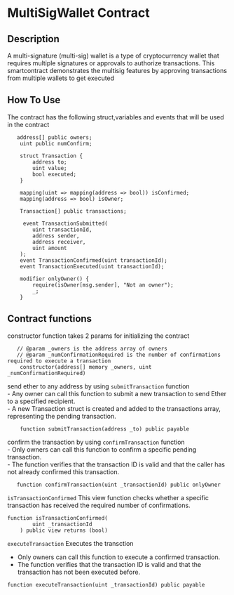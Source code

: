 # MultiSigWallet Contract

## Description

A multi-signature (multi-sig) wallet is a type of cryptocurrency wallet that requires multiple signatures or approvals to authorize transactions. This smartcontract demonstrates the multisig features by  approving transactions from multiple wallets to get executed

## How To Use

The contract has the following struct,variables and events that will be used in the contract 

```solidity
   address[] public owners;
    uint public numConfirm;

    struct Transaction {
        address to;
        uint value;
        bool executed;
    }

    mapping(uint => mapping(address => bool)) isConfirmed;
    mapping(address => bool) isOwner;

    Transaction[] public transactions;
    
     event TransactionSubmitted(
        uint transactionId,
        address sender,
        address receiver,
        uint amount
    );
    event TransactionConfirmed(uint transactionId);
    event TransactionExecuted(uint transactionId);

    modifier onlyOwner() {
        require(isOwner[msg.sender], "Not an owner");
        _;
    }
```

## Contract functions

constructor function takes 2 params for initializing the contract

```solidity
   // @param _owners is the address array of owners
   // @param _numConfirmationRequired is the number of confirmations required to execute a transaction
    constructor(address[] memory _owners, uint _numConfirmationRequired)
```

send ether to any address by using `submitTransaction` function <br>
    - Any owner can call this function to submit a new transaction to send Ether to a specified recipient. <br>
    - A new Transaction struct is created and added to the transactions array, representing the pending transaction.

```solidity
    function submitTransaction(address _to) public payable
```

confirm the transaction by using `confirmTransaction` function <br>
    - Only owners can call this function to confirm a specific pending transaction. <br>
    - The function verifies that the transaction ID is valid and that the caller has not already confirmed this transaction.
```solidity
   function confirmTransaction(uint _transactionId) public onlyOwner
```

`isTransactionConfirmed` This view function checks whether a specific transaction has received the required number of confirmations.

```solidity
function isTransactionConfirmed(
        uint _transactionId
    ) public view returns (bool)
```

`executeTransaction` Executes the transction <br>
- Only owners can call this function to execute a confirmed transaction. <br>
- The function verifies that the transaction ID is valid and that the transaction has not been executed before.

```solidity
function executeTransaction(uint _transactionId) public payable 
```


